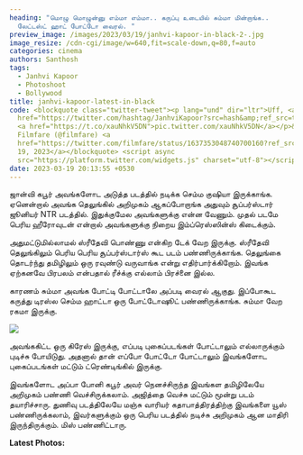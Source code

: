 ```yaml
---
heading: "மொழு மொழுன்னு எம்மா எம்மா.. கருப்பு உடையில் சும்மா மின்றாங்க..
  லேட்டஸ்ட் ஹாட் போட்டோ வைரல். "
preview_image: /images/2023/03/19/janhvi-kapoor-in-black-2-.jpg
image_resize: /cdn-cgi/image/w=640,fit=scale-down,q=80,f=auto
categories: cinema
authors: Santhosh
tags:
  - Janhvi Kapoor
  - Photoshoot
  - Bollywood
title: janhvi-kapoor-latest-in-black
code: <blockquote class="twitter-tweet"><p lang="und" dir="ltr">Uff, <a
  href="https://twitter.com/hashtag/JanhviKapoor?src=hash&amp;ref_src=twsrc%5Etfw">#JanhviKapoor</a>!🖤✨
  <a href="https://t.co/xauNhkV5DN">pic.twitter.com/xauNhkV5DN</a></p>&mdash;
  Filmfare (@filmfare) <a
  href="https://twitter.com/filmfare/status/1637353048740700160?ref_src=twsrc%5Etfw">March
  19, 2023</a></blockquote> <script async
  src="https://platform.twitter.com/widgets.js" charset="utf-8"></script>
date: 2023-03-19 20:13:55 +0530
---
```

ஜான்வி கபூர் அவங்களோட அடுத்த படத்தில் நடிக்க செம்ம குஷியா இருக்காங்க. ஏனென்றால் அவங்க தெலுங்கில் அறிமுகம் ஆகப்போறாங்க அதுவும் சூப்பர்ஸ்டார் ஜூனியர் NTR படத்தில். இதுக்குமேல அவங்களுக்கு என்ன வேணும். முதல் படமே பெரிய ஹீரோவுடன் என்றால் அவங்களுக்கு நிறைய இம்ப்ரெஸ்ஸின்ஸ் கிடைக்கும்.

அதுமட்டுமில்லாமல் ஸ்ரீதேவி பொண்ணு என்கிற டேக் வேற இருக்கு. ஸ்ரீதேவி தெலுங்கிலும் பெரிய பெரிய சூப்பர்ஸ்டார்ஸ் கூட படம் பண்ணிருக்காங்க. தெலுங்கை தொடர்ந்து தமிழிலும் ஒரு ரவுண்டு வருவாங்க என்று எதிர்பார்க்கிறோம். இவங்க ஏற்கனவே பிரபலம் என்பதால் ரீச்க்கு எல்லாம் பிரச்னை இல்ல. 

காரணம் சும்மா அவங்க போட்டி போட்டாலே அப்படி வைரல் ஆகுது. இப்போகூட கருத்து டிரஸ்ல செம்ம ஹாட்டா ஒரு போட்டோஷூட் பண்ணிருக்காங்க. சும்மா வேற ரகமா இருக்கு. 

![](/images/2023/03/19/janhvi-kapoor-in-black-1-.jpg)

அவங்ககிட்ட ஒரு கிரேஸ் இருக்கு, எப்படி புகைப்படங்கள் போட்டாலும் எல்லாருக்கும் புடிச்சு போயிடுது. அதனால் தான் எப்போ போட்டோ போட்டாலும் இவங்களோட புகைப்படங்கள் மட்டும் ட்ரெண்டிங்கில் இருக்கு. 

இவங்களோட அப்பா போனி கபூர் அவர் நெனச்சிருந்த இவங்கள தமிழிலேயே அறிமுகம் பண்ணி வெச்சிருக்கலாம். அஜித்தை வெச்சு மட்டும் மூன்று படம் தயாரிச்சாரு. துணிவு படத்திலேயே மஞ்சு வாரியர் கதாபாத்திரத்திற்கு இவங்களை யூஸ் பண்ணிருக்கலாம், இவர்களுக்கும் ஒரு பெரிய படத்தில் நடிச்சு அறிமுகம் ஆன மாதிரி இருந்திருக்கும். மிஸ் பண்ணிட்டாரு.

**L﻿atest Photos:**